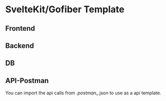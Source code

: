 # SvelteKit/Gofiber Template

## Frontend

## Backend

## DB

## API-Postman
You can import the api calls from *.postman_*.json to use as a api template.


